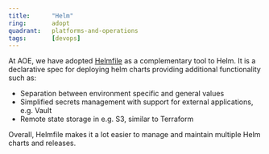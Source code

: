 ```yaml
---
title:      "Helm"
ring:       adopt
quadrant:   platforms-and-operations
tags:       [devops]
---
```


At AOE, we have adopted [Helmfile](https://github.com/helmfile/helmfile) as a complementary tool to Helm. It is
a declarative spec for deploying helm charts providing additional functionality such as:

- Separation between environment specific and general values
- Simplified secrets management with support for external applications, e.g. Vault
- Remote state storage in e.g. S3, similar to Terraform

Overall, Helmfile makes it a lot easier to manage and maintain multiple Helm charts and releases.
